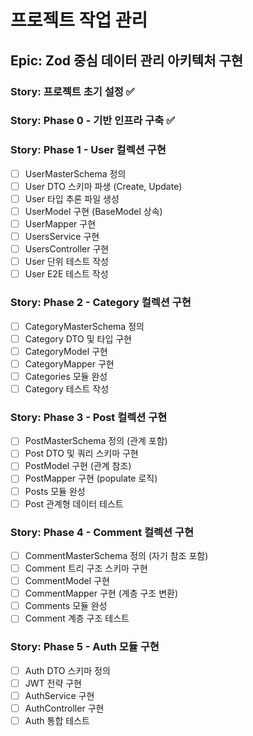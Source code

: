 # 프로젝트 작업 관리

## Epic: Zod 중심 데이터 관리 아키텍처 구현

### Story: 프로젝트 초기 설정 ✅

### Story: Phase 0 - 기반 인프라 구축 ✅

### Story: Phase 1 - User 컬렉션 구현
- [ ] UserMasterSchema 정의
- [ ] User DTO 스키마 파생 (Create, Update)
- [ ] User 타입 추론 파일 생성
- [ ] UserModel 구현 (BaseModel 상속)
- [ ] UserMapper 구현
- [ ] UsersService 구현
- [ ] UsersController 구현
- [ ] User 단위 테스트 작성
- [ ] User E2E 테스트 작성

### Story: Phase 2 - Category 컬렉션 구현
- [ ] CategoryMasterSchema 정의
- [ ] Category DTO 및 타입 구현
- [ ] CategoryModel 구현
- [ ] CategoryMapper 구현
- [ ] Categories 모듈 완성
- [ ] Category 테스트 작성

### Story: Phase 3 - Post 컬렉션 구현
- [ ] PostMasterSchema 정의 (관계 포함)
- [ ] Post DTO 및 쿼리 스키마 구현
- [ ] PostModel 구현 (관계 참조)
- [ ] PostMapper 구현 (populate 로직)
- [ ] Posts 모듈 완성
- [ ] Post 관계형 데이터 테스트

### Story: Phase 4 - Comment 컬렉션 구현
- [ ] CommentMasterSchema 정의 (자기 참조 포함)
- [ ] Comment 트리 구조 스키마 구현
- [ ] CommentModel 구현
- [ ] CommentMapper 구현 (계층 구조 변환)
- [ ] Comments 모듈 완성
- [ ] Comment 계층 구조 테스트

### Story: Phase 5 - Auth 모듈 구현
- [ ] Auth DTO 스키마 정의
- [ ] JWT 전략 구현
- [ ] AuthService 구현
- [ ] AuthController 구현
- [ ] Auth 통합 테스트